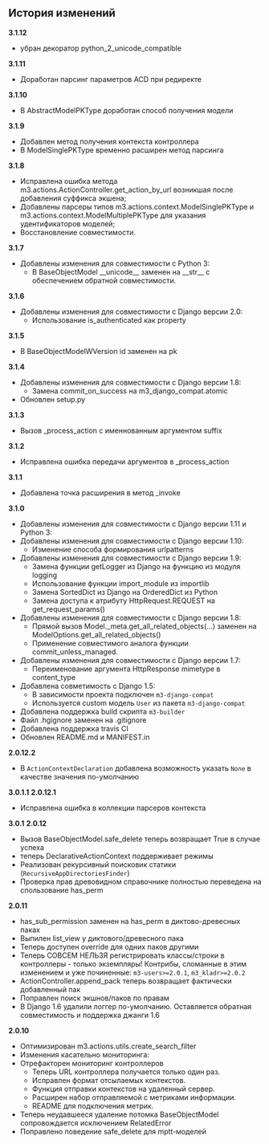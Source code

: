 ## История изменений
**3.1.12**
- убран декоратор python_2_unicode_compatible

**3.1.11**
- Доработан парсинг параметров ACD при редиректе

**3.1.10**
- В AbstractModelPKType доработан способ получения модели

**3.1.9**
- Добавлен метод получения контекста контроллера 
- В ModelSinglePKType временно расширен метод парсинга 

**3.1.8**
- Исправлена ошибка метода m3.actions.ActionController.get_action_by_url возникшая после добавления суффикса экшена;
- Добавлены парсеры типов m3.actions.context.ModelSinglePKType и m3.actions.context.ModelMultiplePKType для указания удентификаторов моделей;
- Восстановление совместимости.

**3.1.7**
- Добавлены изменения для совместимости с Python 3:
    - В BaseObjectModel \_\_unicode\_\_ заменен на \_\_str\_\_ с обеспечением обратной совместимости.

**3.1.6**
- Добавлены изменения для совместимости с Django версии 2.0:
    - Использование is_authenticated как property

**3.1.5**
- В BaseObjectModelWVersion id заменен на pk

**3.1.4**
- Добавлены изменения для совместимости с Django версии 1.8:
    - Замена commit_on_success на m3_django_compat.atomic
- Обновлен setup.py

**3.1.3**
- Вызов _process_action с именнованным аргументом suffix

**3.1.2**
- Исправлена ошибка передачи аргументов в _process_action

**3.1.1**
- Добавлена точка расширения в метод _invoke

**3.1.0**
- Добавлены изменения для совместимости с Django версии 1.11 и Python 3:
- Добавлены изменения для совместимости с Django версии 1.10:
    - Изменение способа формирования urlpatterns
- Добавлены изменения для совместимости с Django версии 1.9:
    - Замена функции getLogger из Django на функцию из модуля logging
    - Использование функции import_module из importlib
    - Замена SortedDict из Django на OrderedDict из Python
    - Замена доступа к атрибуту HttpRequest.REQUEST на get_request_params()
- Добавлены изменения для совместимости с Django версии 1.8:
    - Прямой вызов Model._meta.get_all_related_objects(...) заменен на
      ModelOptions.get_all_related_objects()
    - Применение совместимого аналога функции commit_unless_managed.
- Добавлены изменения для совместимости с Django версии 1.7:
    - Переименование аргумента HttpResponse mimetype в content_type
- Добавлена совметимость с Django 1.5:
    - В зависимости проекта подключен ``m3-django-compat``
    - Используется custom модель ``User`` из пакета ``m3-django-compat``
- Добавлена поддержка build скрипта ``m3-builder``
- Файл .hgignore заменен на .gitignore
- Добавлена поддержка travis CI
- Обновлен README.md и MANIFEST.in

**2.0.12.2**
- В ``ActionContextDeclaration`` добавлена возможность указать ``None`` в качестве значения по-умолчанию

**3.0.1.1**
**2.0.12.1**
- Исправлена ошибка в коллекции парсеров контекста

**3.0.1**
**2.0.12**
- Вызов BaseObjectModel.safe_delete теперь возвращает True в случае успеха
- теперь DeclarativeActionContext поддерживает режимы
- Реализован рекурсивный поисковик статики (``RecursiveAppDirectoriesFinder``)
- Проверка прав древовидном справочнике полностью переведена на спользование has_perm

**2.0.11**
- has_sub_permission заменен на has_perm в диктово-древесных паках
- Выпилен list_view у диктового/древесного пака
- Теперь доступен override для одних паков другими
- Теперь СОВСЕМ НЕЛЬЗЯ регистрировать классы/строки в контроллеры - только экземпляры! Контрибы, сломанные в этим изменением и уже починенные: `m3-users>=2.0.1`, `m3_kladr>=2.0.2`
- ActionController.append_pack теперь возвращает фактически добавленный пак
- Поправлен поиск экшнов/паков по правам
- В Django 1.6 удалили логгер по-умолчанию. Оставляется обратная совместимость и поддержка джанги 1.6

**2.0.10**
- Оптимизирован m3.actions.utils.create_search_filter
- Изменения касательно мониторинга:
- Отрефакторен мониторинг контроллеров
  - Теперь URL контроллера получается только один раз.
  - Исправлен формат отсылаемых контекстов.
  - Функция отправки контекстов на удаленный сервер.
  - Расширен набор отправляемой с метриками информации.
  - README для подключения метрик.
- Теперь неудавшееся удаление потомка BaseObjectModel сопровождается исключением RelatedError
- Поправлено поведение safe_delete для mptt-моделей

